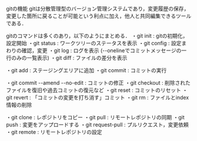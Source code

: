 gitの機能
 gitは分散管理型のバージョン管理システムであり，変更履歴の保存，変更した箇所に戻ることが可能という利点に加え，他人と共同編集できるツールである．

gitのコマンドは多くのあり，以下のようにまとめる．
・git init : gitの初期化，設定開始
・git status : ワークツリーのステータスを表示
・git config : 設定まわりの確認，変更
・git log : ログを表示 (--onelineでコミットメッセージの一行のみの一覧表示)
・git diff : ファイルの差分を表示

・git add : ステージングエリアに追加
・git commit : コミットの実行

・git commit --amend --no-edit : コミットの修正
・git checkout : 削除されたファイルを復旧や過去コミットの復元など
・git reset : コミットのリセット
・git revert : 「コミットの変更を打ち消す」コミット
・git rm : ファイルとindex情報の削除

・git clone : レポジトリをコピー
・git pull : リモートレポジトリの同期
・git push : 変更をアップロードする
・git request-pull : プルリクエスト，変更依頼
・git remote : リモートレポジトリの設定

